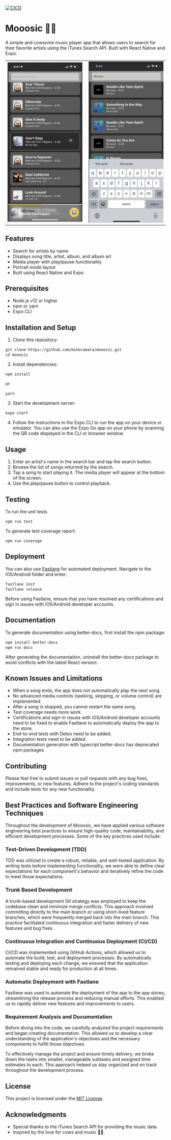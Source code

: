 [![CICD](https://github.com/mikecamara/mooosic/actions/workflows/ci_cd.yml/badge.svg)](https://github.com/mikecamara/mooosic/actions/workflows/ci_cd.yml)

# Mooosic 🐄🎵

A simple and cowsome music player app that allows users to search for their favorite artists using the iTunes Search API. Built with React Native and Expo.

<table style="border-collapse: collapse; border: 0;">
  <tr>
    <td style="width: 45%; padding-right: 10px; border: none;">
      <img src="./screenshots/mooosic-screenshot.png" alt="Mooosic App Demo" width="100%" />
    </td>
    <td style="width: 45%; padding-left: 10px; border: none;">
      <img src="./screenshots/mooosic-search.png" alt="Mooosic App Search" width="100%" />
    </td>
  </tr>
</table>

## Features

- Search for artists by name
- Displays song title, artist, album, and album art
- Media player with play/pause functionality
- Portrait mode layout
- Built using React Native and Expo

## Prerequisites

- Node.js v12 or higher
- npm or yarn
- Expo CLI

## Installation and Setup

1. Clone this repository:

```
git clone https://github.com/mikecamara/mooosic.git
cd mooosic
```

2. Install dependencies:

```
npm install
```

or

```
yarn
```

3. Start the development server:

```
expo start
```

4. Follow the instructions in the Expo CLI to run the app on your device or emulator. You can also use the Expo Go app on your phone by scanning the QR code displayed in the CLI or browser window.

## Usage

1. Enter an artist's name in the search bar and tap the search button.
2. Browse the list of songs returned by the search.
3. Tap a song to start playing it. The media player will appear at the bottom of the screen.
4. Use the play/pause button to control playback.

## Testing

To run the unit tests

```
npm run test
```

To generate test coverage report:

```
npm run coverage
```

## Deployment

You can also use [Fastlane](https://docs.fastlane.tools/) for automated deployment. Navigate to the iOS/Android folder and enter:

```
fastlane init
fastlane release
```

Before using Fastlane, ensure that you have resolved any certifications and sign in issues with iOS/Android developer accounts.

## Documentation

To generate documentation using better-docs, first install the npm package:

```
npm install better-docs
npm run docs

```

After generating the documentation, uninstall the better-docs package to avoid conflicts with the latest React version:

## Known Issues and Limitations

- When a song ends, the app does not automatically play the next song.
- No advanced media controls (seeking, skipping, or volume control) are implemented.
- After a song is stopped, you cannot restart the same song.
- Test coverage needs more work.
- Certifications and sign-in issues with iOS/Android developer accounts need to be fixed to enable Fastlane to automatically deploy the app to the store.
- End-to-end tests with Detox need to be added.
- Integration tests need to be added.
- Documentation generation with typecript better-docs has deprecated npm packages

## Contributing

Please feel free to submit issues or pull requests with any bug fixes, improvements, or new features. Adhere to the project's coding standards and include tests for any new functionality.

## Best Practices and Software Engineering Techniques

Throughout the development of Mooosic, we have applied various software engineering best practices to ensure high-quality code, maintainability, and efficient development processes. Some of the key practices used include:

### Test-Driven Development (TDD)

TDD was utilized to create a robust, reliable, and well-tested application. By writing tests before implementing functionality, we were able to define clear expectations for each component's behavior and iteratively refine the code to meet those expectations.

### Trunk Based Development

A trunk-based development Git strategy was employed to keep the codebase clean and minimize merge conflicts. This approach involved committing directly to the main branch or using short-lived feature branches, which were frequently merged back into the main branch. This practice facilitated continuous integration and faster delivery of new features and bug fixes.

### Continuous Integration and Continuous Deployment (CI/CD)

CI/CD was implemented using GitHub Actions, which allowed us to automate the build, test, and deployment processes. By automatically testing and deploying each change, we ensured that the application remained stable and ready for production at all times.

### Automatic Deployment with Fastlane

Fastlane was used to automate the deployment of the app to the app stores, streamlining the release process and reducing manual efforts. This enabled us to rapidly deliver new features and improvements to users.

### Requirement Analysis and Documentation

Before diving into the code, we carefully analyzed the project requirements and began creating documentation. This allowed us to develop a clear understanding of the application's objectives and the necessary components to fulfill those objectives.

To effectively manage the project and ensure timely delivery, we broke down the tasks into smaller, manageable subtasks and assigned time estimates to each. This approach helped us stay organized and on track throughout the development process.

## License

This project is licensed under the [MIT License](LICENSE).

## Acknowledgments

- Special thanks to the iTunes Search API for providing the music data.
- Inspired by the love for cows and music 🐄🎵.
